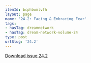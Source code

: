 ```yaml
---
itemId: bcphbwmlvfh
layout: page
name: '24.2: Facing & Embracing Fear'
tags:
- hasTag: dreamnetwork
- hasTag: dream-network-volume-24
type: post
urlSlug: '24.2'
---
```

<a href="../files/pdfs/Volume_24/24.2_facing_fear.pdf" download="">Download issue 24.2</a>